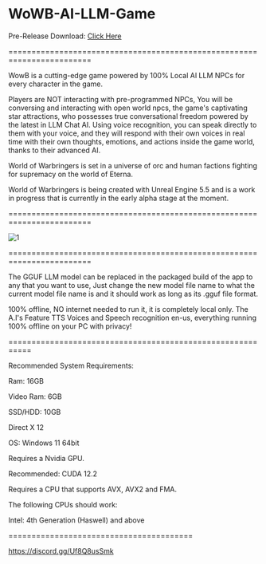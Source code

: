 # WoWB-AI-LLM-Game

Pre-Release Download: [Click Here](https://drive.google.com/uc?export=download&id=1JGE2wJZKg1qh3NOvZIChEzr4Ssq8y0f3
)

========================================================================

WowB is a cutting-edge game powered by 100% Local AI LLM NPCs for every character in the game.

Players are NOT interacting with pre-programmed NPCs, You will be conversing and interacting with open world npcs, the game's captivating star attractions, who possesses true conversational freedom powered by the latest in LLM Chat AI.
Using voice recognition, you can speak directly to them with your voice, and they will respond with their own voices in real time with their own thoughts, emotions, and actions inside the game world, thanks to their advanced AI.

World of Warbringers is set in a universe of orc and human factions fighting for supremacy on the world of Eterna.

World of Warbringers is being created with Unreal Engine 5.5 and is a work in progress that is currently in the early alpha stage at the moment.

========================================================================

![1](https://github.com/user-attachments/assets/79c3978e-58e0-4e65-be0f-dc491f6305f7)

========================================================================

The GGUF LLM model can be replaced in the packaged build of the app to any that you want to use, Just change the new model file name to what the current model file name is and it should work as long as its .gguf file format.

100% offline, NO internet needed to run it, it is completely local only. The A.I's Feature TTS Voices and Speech recognition en-us, everything running 100% offline on your PC with privacy!

===========================================================

Recommended System Requirements:

Ram: 16GB

Video Ram: 6GB

SSD/HDD: 10GB

Direct X 12

OS: Windows 11 64bit

Requires a Nvidia GPU.

Recommended: CUDA 12.2

Requires a CPU that supports AVX, AVX2 and FMA.

The following CPUs should work:

Intel: 4th Generation (Haswell) and above

========================================

https://discord.gg/Uf8Q8usSmk
